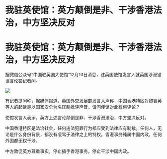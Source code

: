 # 我驻英使馆：英方颠倒是非、干涉香港法治，中方坚决反对

# 我驻英使馆：英方颠倒是非、干涉香港法治，中方坚决反对

据微信公众号“中国驻英国大使馆”12月10日消息，驻英国使馆发言人就英国涉港错误言论答记者问。

![](https://inews.gtimg.com/om_bt/OUbSWr8Wtuq7Fdp66VPdvllSwzwWK34_o5ydBlQGyprAAAA/1000)

有记者提问称，据媒体报道，英国外交发展部发言人声称，中国香港特区对黎智英等人的起诉是以国家安全为名压制批评声音。请问使馆对此有何评论？

使馆发言人表示，英方上述言论颠倒是非、干涉香港法治，中方坚决反对。

中国香港特区是法治社会，任何违法犯罪行为都应受到法律应有制裁。任何人，无论是什么身份背景，都没有凌驾于法律之上的特权。香港事务纯属中国内政，任何外国都无权干涉。

中方敦促英方尊重事实，停止插手香港事务，停止干涉中国内政。

